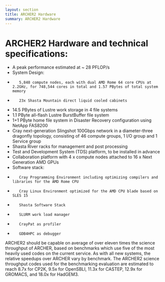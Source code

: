 ```yaml
---
layout: section
title: ARCHER2 Hardware
summary: ARCHER2 Hardware
---
```


# ARCHER2 Hardware and technical specifications:

*    A peak performance estimated at ~ 28 PFLOP/s
*    System Design:
 -        5,848 compute nodes, each with dual AMD Rome 64 core CPUs at 2.2GHz, for 748,544 cores in total and 1.57 PBytes of total system memory
 -        23x Shasta Mountain direct liquid cooled cabinets
*    14.5 PBytes of Lustre work storage in 4 file systems
*    1.1 PByte all-flash Lustre BurstBuffer file system
*    1+1 PByte home file system in Disaster Recovery configuration using NetApp FAS8200
*    Cray next-generation Slingshot 100Gbps network in a diameter-three dragonfly topology, consisting of 46 compute groups, 1 I/O group and 1 Service group
*    Shasta River racks for management and post processing
*    Test and Development System (TDS) platform, to be installed in advance
*    Collaboration platform with 4 x compute nodes attached to 16 x Next Generation AMD GPUs
*    Software stack:
 -        Cray Programming Environment including optimizing compilers and libraries for the AMD Rome CPU
 -        Cray Linux Environment optimized for the AMD CPU blade based on SLES 15
 -        Shasta Software Stack
 -        SLURM work load manager
 -        CrayPat as profiler
 -        GDB4HPC as debugger

ARCHER2 should be capable on average of over eleven times the science throughput of ARCHER, based on benchmarks which use five of the most heavily used codes on the current service. As with all new systems, the relative speedups over ARCHER vary by benchmark. The ARCHER2 science throughput codes used for the benchmarking evaluation are estimated to reach 8.7x for CP2K, 9.5x for OpenSBLI, 11.3x for CASTEP, 12.9x for GROMACS, and 18.0x for HadGEM3. 